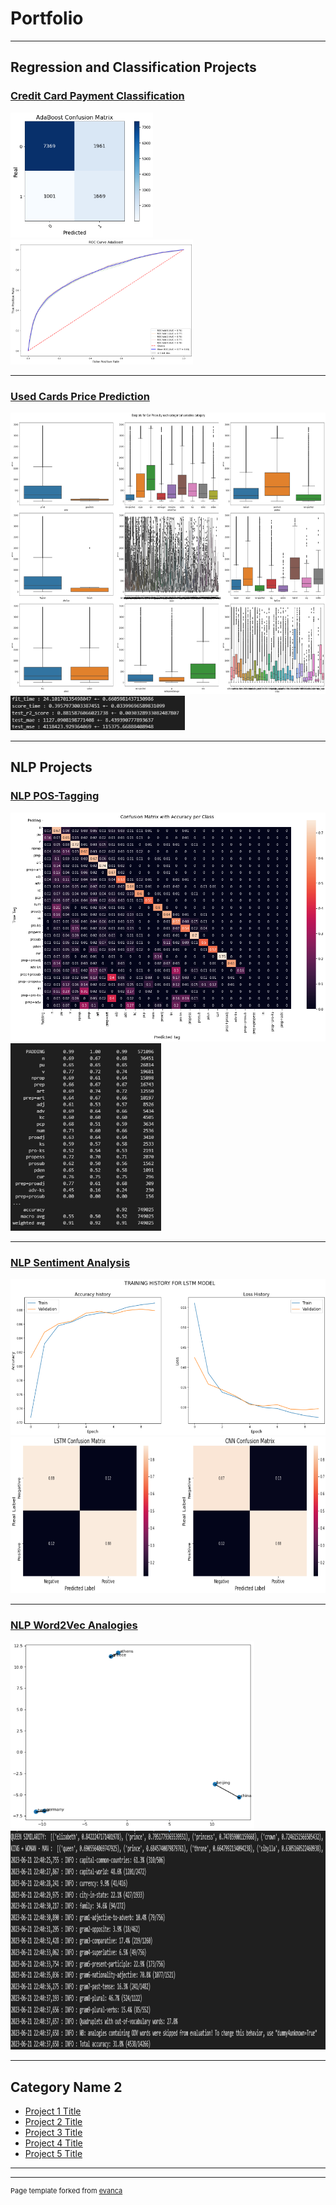 # Portfolio

---

## Regression and Classification Projects

### [Credit Card Payment Classification](/credit-card-classification)
<img src="images/credit-card-cm-ada.png" height="200"/>
<img src="images/credit-card-roc-ada.png" height="200"/>

---

### [Used Cards Price Prediction](/used-cars-price-prediction)
<img src="images/used_car_prices_eda.png" height="450"/>
<img src="images/used_car_prices_model_results.png" height="55"/>

---

## NLP Projects

### [NLP POS-Tagging](/pos-tagging)
<img src="images/pos-tagging-cm.png"/>
<img src="images/pos-tagging-results.png" height="300"/>

---

### [NLP Sentiment Analysis](/sentiment-analysis)
<img src="images/sentiment_analysis_lstm.png" height="250"/>
<img src="images/sentiment_analysis_confusion_matrices.png" height="250"/>

---

### [NLP Word2Vec Analogies](/analogies)
<img src="images/word2vec.png" height="300"/>
<img src="images/word-similarities.png" height="350"/>

---

## Category Name 2

- [Project 1 Title](http://example.com/)
- [Project 2 Title](http://example.com/)
- [Project 3 Title](http://example.com/)
- [Project 4 Title](http://example.com/)
- [Project 5 Title](http://example.com/)

---




---
<p style="font-size:11px">Page template forked from <a href="https://github.com/evanca/quick-portfolio">evanca</a></p>
<!-- Remove above link if you don't want to attibute -->
